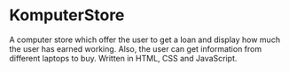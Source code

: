 # KomputerStore

A computer store which offer the user to get a loan and display how much the user has earned working. Also, the user can get information from different laptops to buy. Written in HTML, CSS and JavaScript.
